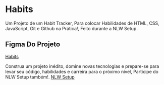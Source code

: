 # Habits
 Um Projeto de um Habit Tracker,  Para colocar  Habilidades de HTML, CSS, JavaScript, Git e Github na Prática!, Feito durante a NLW Setup.

 ## Figma Do Projeto
 <a href="https://www.figma.com/community/file/1195327109778210238">Habits</a>

Construa um projeto inédito, domine novas tecnologias e prepare-se para levar seu código, habilidades e carreira para o próximo nível, Participe do NLW Setup também!.
 <a href="https://nlw.rocketseat.com.br/convite/ruan-42270">NLW Setup</a>
